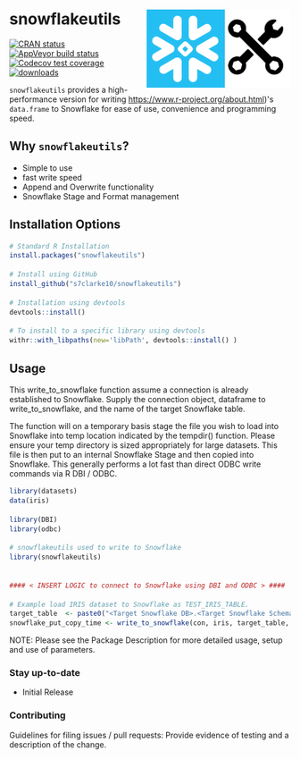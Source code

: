 
# snowflakeutils <a href="https://github/s7clarke10/snowflakeutils"><img src="https://raw.githubusercontent.com/s7clarke10/snowflakeutils/master/.graphics/logo.png" align="right" height="140" /></a>

<!-- badges: start -->
[![CRAN status](https://cranchecks.info/badges/flavor/release/snowflakeutils)](https://cran.r-project.org/web/checks/check_results_snowflakeutils.html)
[![AppVeyor build status](https://ci.appveyor.com/api/projects/status/kayjdh5qtgymhoxr/branch/master?svg=true)](https://ci.appveyor.com/project/s7clarke10/snowflakeutils)
[![Codecov test coverage](https://codecov.io/github/s7clarke10/snowflakeutils/coverage.svg?branch=master)](https://codecov.io/github/s7clarke10/snowflakeutils?branch=master)
[![downloads](https://cranlogs.r-pkg.org/badges/snowflakeutils)](https://www.rdocumentation.org/trends)
<!-- badges: end -->

`snowflakeutils` provides a high-performance version for writing https://www.r-project.org/about.html)'s `data.frame` to Snowflake for ease of use, convenience and programming speed.

## Why `snowflakeutils`?

* Simple to use
* fast write speed
* Append and Overwrite functionality
* Snowflake Stage and Format management

## Installation Options

```r
# Standard R Installation
install.packages("snowflakeutils")

# Install using GitHub
install_github("s7clarke10/snowflakeutils")

# Installation using devtools
devtools::install()

# To install to a specific library using devtools
withr::with_libpaths(new='libPath', devtools::install() )
```

## Usage

This write_to_snowflake function assume a connection is already established to Snowflake. Supply the connection object, dataframe to write_to_snowflake, and the name of the target Snowflake table.

The function will on a temporary basis stage the file you wish to load into Snowflake into temp location indicated by the tempdir() function. Please ensure your temp directory is sized appropriately for large datasets.
This file is then put to an internal Snowflake Stage and then copied into Snowflake. This generally performs a lot fast than direct ODBC write commands via R DBI / ODBC.

```r
library(datasets)
data(iris)

library(DBI)
library(odbc)

# snowflakeutils used to write to Snowflake
library(snowflakeutils)


#### < INSERT LOGIC to connect to Snowflake using DBI and ODBC > ####

# Example load IRIS dataset to Snowflake as TEST_IRIS_TABLE.
target_table  <- paste0("<Target Snowflake DB>.<Target Snowflake Schema>.TEST_IRIS_TABLE")
snowflake_put_copy_time <- write_to_snowflake(con, iris, target_table, overwrite=TRUE, print_messages = TRUE)
```

NOTE: Please see the Package Description for more detailed usage, setup and use of parameters.

### Stay up-to-date

- Initial Release

### Contributing

Guidelines for filing issues / pull requests: Provide evidence of testing and a description of the change.